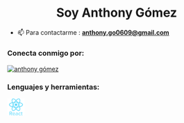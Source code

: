 <h1 align="center">Soy Anthony Gómez</h1>

- 📫 Para contactarme : **anthony.go0609@gmail.com**

<h3 align="left">Conecta conmigo por:</h3>
<p align="left">
<a href="https://www.linkedin.com/in/anthony-e-gomez/" target="blank"><img align="center" src="https://raw.githubusercontent.com/rahuldkjain/github-profile-readme-generator/master/src/images/icons/Social/linked-in-alt.svg" alt="anthony gómez" height="30" width="40" /></a>
</p>

<h3 align="left">Lenguajes y herramientas:</h3>
<p align="left"> 
  <a href="https://reactjs.org/" target="_blank" rel="noreferrer"> <img src="https://raw.githubusercontent.com/devicons/devicon/master/icons/react/react-original-wordmark.svg" alt="react" width="40" height="40"/> </a>
  </p>
